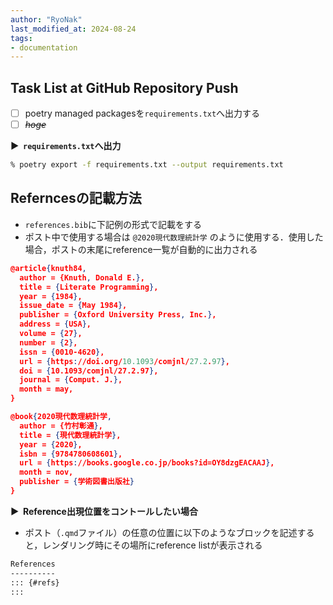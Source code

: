 ```yaml
---
author: "RyoNak"
last_modified_at: 2024-08-24
tags:
- documentation
---
```


## Task List at GitHub Repository Push

- [ ] poetry managed packagesを`requirements.txt`へ出力する
- [ ] ~~*hoge*~~

<strong > &#9654;&nbsp; `requirements.txt`へ出力</strong>

```zsh
% poetry export -f requirements.txt --output requirements.txt
```

## Referncesの記載方法

- `references.bib`に下記例の形式で記載をする
- ポスト中で使用する場合は `@2020現代数理統計学` のように使用する．使用した場合，ポストの末尾にreference一覧が自動的に出力される


```json
@article{knuth84,
  author = {Knuth, Donald E.},
  title = {Literate Programming},
  year = {1984},
  issue_date = {May 1984},
  publisher = {Oxford University Press, Inc.},
  address = {USA},
  volume = {27},
  number = {2},
  issn = {0010-4620},
  url = {https://doi.org/10.1093/comjnl/27.2.97},
  doi = {10.1093/comjnl/27.2.97},
  journal = {Comput. J.},
  month = may,
}

@book{2020現代数理統計学,
  author = {竹村彰通},
  title = {現代数理統計学},
  year = {2020},
  isbn = {9784780608601},
  url = {https://books.google.co.jp/books?id=OY8dzgEACAAJ},
  month = nov,
  publisher = {学術図書出版社}
}
```

<strong > &#9654;&nbsp; Reference出現位置をコントールしたい場合</strong>

- ポスト（`.qmd`ファイル）の任意の位置に以下のようなブロックを記述すると，レンダリング時にその場所にreference listが表示される

```md
References
----------
::: {#refs}
:::
```